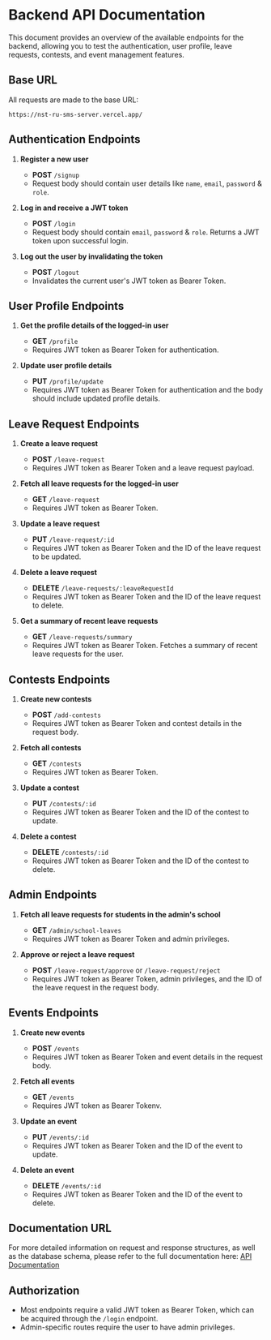 # Backend API Documentation

This document provides an overview of the available endpoints for the backend, allowing you to test the authentication, user profile, leave requests, contests, and event management features.

## Base URL

All requests are made to the base URL: 
```
https://nst-ru-sms-server.vercel.app/
```

## Authentication Endpoints

1. **Register a new user**
   - **POST** `/signup`
   - Request body should contain user details like `name`, `email`, `password` & `role`.

2. **Log in and receive a JWT token**
   - **POST** `/login`
   - Request body should contain `email`, `password` & `role`. Returns a JWT token upon successful login.

3. **Log out the user by invalidating the token**
   - **POST** `/logout`
   - Invalidates the current user's JWT token as Bearer Token.

## User Profile Endpoints

1. **Get the profile details of the logged-in user**
   - **GET** `/profile`
   - Requires JWT token as Bearer Token for authentication.

2. **Update user profile details**
   - **PUT** `/profile/update`
   - Requires JWT token as Bearer Token for authentication and the body should include updated profile details.

## Leave Request Endpoints

1. **Create a leave request**
   - **POST** `/leave-request`
   - Requires JWT token as Bearer Token and a leave request payload.

2. **Fetch all leave requests for the logged-in user**
   - **GET** `/leave-request`
   - Requires JWT token as Bearer Token.

3. **Update a leave request**
   - **PUT** `/leave-request/:id`
   - Requires JWT token as Bearer Token and the ID of the leave request to be updated.

4. **Delete a leave request**
   - **DELETE** `/leave-requests/:leaveRequestId`
   - Requires JWT token as Bearer Token and the ID of the leave request to delete.

5. **Get a summary of recent leave requests**
   - **GET** `/leave-requests/summary`
   - Requires JWT token as Bearer Token. Fetches a summary of recent leave requests for the user.

## Contests Endpoints

1. **Create new contests**
   - **POST** `/add-contests`
   - Requires JWT token as Bearer Token and contest details in the request body.

2. **Fetch all contests**
   - **GET** `/contests`
   - Requires JWT token as Bearer Token.

3. **Update a contest**
   - **PUT** `/contests/:id`
   - Requires JWT token as Bearer Token and the ID of the contest to update.

4. **Delete a contest**
   - **DELETE** `/contests/:id`
   - Requires JWT token as Bearer Token and the ID of the contest to delete.

## Admin Endpoints

1. **Fetch all leave requests for students in the admin's school**
   - **GET** `/admin/school-leaves`
   - Requires JWT token as Bearer Token and admin privileges.

2. **Approve or reject a leave request**
   - **POST** `/leave-request/approve` or `/leave-request/reject`
   - Requires JWT token as Bearer Token, admin privileges, and the ID of the leave request in the request body.

## Events Endpoints

1. **Create new events**
   - **POST** `/events`
   - Requires JWT token as Bearer Token and event details in the request body.

2. **Fetch all events**
   - **GET** `/events`
   - Requires JWT token as Bearer Tokenv.

3. **Update an event**
   - **PUT** `/events/:id`
   - Requires JWT token as Bearer Token and the ID of the event to update.

4. **Delete an event**
   - **DELETE** `/events/:id`
   - Requires JWT token as Bearer Token and the ID of the event to delete.
  
## Documentation URL

For more detailed information on request and response structures, as well as the database schema, please refer to the full documentation here: [API Documentation](https://docs.google.com/document/d/1az1EGjdQL8rrdOzPG_bccXfr5dVWlOWAk-dKvxzKPpc/edit?usp=sharing)

## Authorization

- Most endpoints require a valid JWT token as Bearer Token, which can be acquired through the `/login` endpoint.
- Admin-specific routes require the user to have admin privileges.
